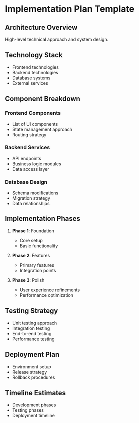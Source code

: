 # Implementation Plan Template

## Architecture Overview
High-level technical approach and system design.

## Technology Stack
- Frontend technologies
- Backend technologies
- Database systems
- External services

## Component Breakdown
### Frontend Components
- List of UI components
- State management approach
- Routing strategy

### Backend Services
- API endpoints
- Business logic modules
- Data access layer

### Database Design
- Schema modifications
- Migration strategy
- Data relationships

## Implementation Phases
1. **Phase 1**: Foundation
   - Core setup
   - Basic functionality
   
2. **Phase 2**: Features
   - Primary features
   - Integration points
   
3. **Phase 3**: Polish
   - User experience refinements
   - Performance optimization

## Testing Strategy
- Unit testing approach
- Integration testing
- End-to-end testing
- Performance testing

## Deployment Plan
- Environment setup
- Release strategy
- Rollback procedures

## Timeline Estimates
- Development phases
- Testing phases
- Deployment timeline